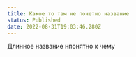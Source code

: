 ```yaml
---
title: Какое то там не понетно название
status: Published
date: 2022-08-31T19:03:46.280Z
---
```

Длинное название нпонятно к чему